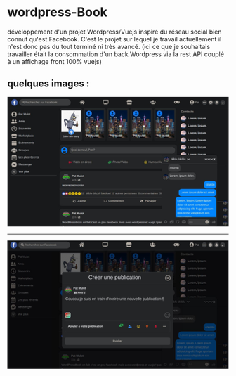 # wordpress-Book
développement d'un projet Wordpress/Vuejs inspiré du réseau social bien connut qu'est Facebook. C'est le projet sur lequel je travail actuellement il n'est donc pas du tout terminé ni très avancé. (ici ce que je souhaitais travailler était la consommation d'un back Wordpress via la rest API couplé à un affichage front 100% vuejs)

quelques images :
---
![wordpressBook-img1](https://github.com/patmulot/wordpress-Book/blob/main/wordpressBook-img1.JPG)

---
![wordpressBook-img2](https://github.com/patmulot/wordpress-Book/blob/main/wordpressBook-img2.JPG)
